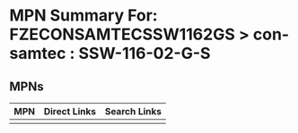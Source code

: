 



# MPN Summary For: FZECONSAMTECSSW1162GS > con-samtec : SSW-116-02-G-S

## MPNs
  

|MPN|Direct Links|Search Links|
| :--- | :--- | :--- |
||||
